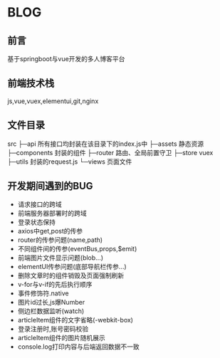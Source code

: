 # BLOG
## 前言
基于springboot与vue开发的多人博客平台
## 前端技术栈
js,vue,vuex,elementui,git,nginx
## 文件目录
src
├─api 所有接口均封装在该目录下的index.js中
├─assets 静态资源
├─components 封装的组件
├─router 路由、全局前置守卫
├─store	vuex
├─utils	封装的request.js
└─views	页面文件
## 开发期间遇到的BUG
* 请求接口的跨域
* 前端服务器部署时的跨域
* 登录状态保持
* axios中get,post的传参
* router的传参问题(name,path)
* 不同组件间的传参(eventBus,props,$emit)
* 前端图片文件显示问题(blob...)
* elementUI传参问题(底部导航栏传参...)
* 删除文章时的组件销毁及页面强制刷新
* v-for与v-if的先后执行顺序
* 事件修饰符.native
* 图片id过长,js爆Number
* 侧边栏数据监听(watch)
* articleItem组件的文字省略(-webkit-box)
* 登录注册时,账号密码校验
* articleItem组件的图片随机展示
* console.log打印内容与后端返回数据不一致
